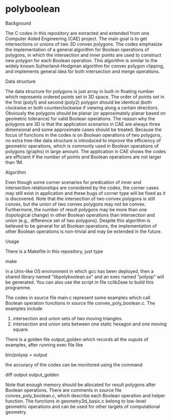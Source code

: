 # polyboolean
Background

The C codes in this repository are extracted and extended from one Computer Aided Engineering (CAE) project.  The main goal is to get intersections or unions of two 3D convex polygons.  The codes emphasize the implementation of a general algorithm for Boolean operations of polygons, in which the intersection and inner points are used to construct new polygon for each Boolean operation.  This algorithm is similar to the widely known Sutherland-Hodgman algorithm for convex polygon clipping, and implements general idea for both intersection and merge operations.

Data structure

The data structure for polygons is just array in built-in floating number which represents ordered points set in 3D space.  The order of points set in the first (poly1) and second (poly2) polygon should be identical (both clockwise or both counterclockwise if viewing along a certain direction).  Obviously the polygons should be planar (or approximately planar based on geometric tolerance) for valid Boolean operations.  The reason why the polygons are 3D is that the application scenarios in CAE are always three dimensional and some approximate cases should be treated.  Because the focus of functions in the codes is on Boolean operations of two polygons, no extra tree-like data structure is introduced to improve the efficiency of geometric operations, which is commonly used in Boolean operations of polygons (graphs) in large amount.  The application in CAE shows the codes are efficient if the number of points and Boolean operations are not larger than 1M.

Algorithm

Even though some corner scenarios for predication of inner and intersection relationships are considered by the codes, the corner cases may still exist in application and these bugs of corner type will be fixed as it is discovered.  Note that the intersection of two convex polygons is still convex, but the union of two convex polygons may not be convex.  Furthermore, the number of result polygons may be more than one (topological change) in other Boolean operations than intersection and union (e.g., difference set of two polygons).  Despite this algorithm is believed to be general for all Boolean operations, the implementation of other Boolean operations is non-trivial and may be extended in the future.

Usage

There is a Makefile in this repository, just type

make

in a Unix-like OS environment in which gcc has been deployed, then a shared library named "libpolyboolean.so" and an exec named "polyop" will be generated. You can also use the script in file cclib2exe to build this programme. 

The codes in source file main.c represent some examples which call Boolean operation functions in source file convex_poly_boolean.c.  The examples include
1.  intersection and union sets of two moving triangles.
2.  intersection and union sets between one static hexagon and one moving square.

There is a golden file output_golden which records all the ouputs of examples, after running exec file like

bin/polyop > output

the accuracy of the codes can be monitored using the command

diff output output_golden

Note that enough memory should be allocated for result polygons after Boolean operations. There are comments in source file convex_poly_boolean.c, which describe each Boolean operation and helper function. The functions in geometry3d_basic.c belong to low-level geometric operations and can be used for other targets of computational geometry.
